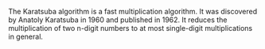 The Karatsuba algorithm is a fast multiplication algorithm. It was discovered by Anatoly Karatsuba in 1960 and published in 1962. It reduces the multiplication of two n-digit numbers to at most single-digit multiplications in general.
